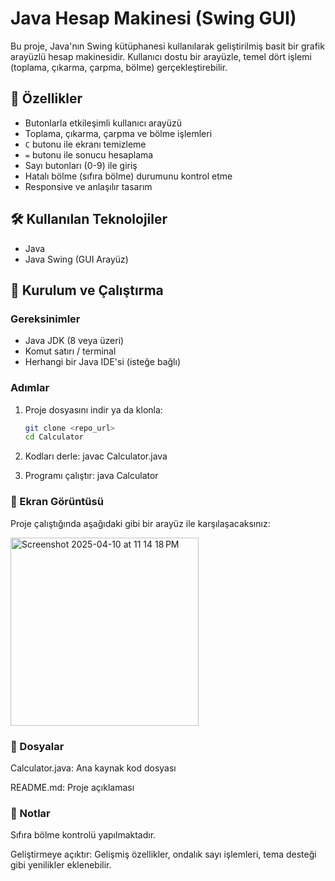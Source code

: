 # Java Hesap Makinesi (Swing GUI)

Bu proje, Java'nın Swing kütüphanesi kullanılarak geliştirilmiş basit bir grafik arayüzlü hesap makinesidir. Kullanıcı dostu bir arayüzle, temel dört işlemi (toplama, çıkarma, çarpma, bölme) gerçekleştirebilir.

## 🎯 Özellikler

- Butonlarla etkileşimli kullanıcı arayüzü
- Toplama, çıkarma, çarpma ve bölme işlemleri
- `C` butonu ile ekranı temizleme
- `=` butonu ile sonucu hesaplama
- Sayı butonları (0-9) ile giriş
- Hatalı bölme (sıfıra bölme) durumunu kontrol etme
- Responsive ve anlaşılır tasarım

## 🛠 Kullanılan Teknolojiler

- Java
- Java Swing (GUI Arayüz)

## 🚀 Kurulum ve Çalıştırma

### Gereksinimler
- Java JDK (8 veya üzeri)
- Komut satırı / terminal
- Herhangi bir Java IDE'si (isteğe bağlı)

### Adımlar

1. Proje dosyasını indir ya da klonla:
   ```bash
   git clone <repo_url>
   cd Calculator

2. Kodları derle:
    javac Calculator.java

3. Programı çalıştır:
    java Calculator

### 🧪 Ekran Görüntüsü
Proje çalıştığında aşağıdaki gibi bir arayüz ile karşılaşacaksınız:


<img width="301" alt="Screenshot 2025-04-10 at 11 14 18 PM" src="https://github.com/user-attachments/assets/e9cfbad9-788d-4cf6-9b4c-4ffe260d7dbf" />


### 📁 Dosyalar
Calculator.java: Ana kaynak kod dosyası

README.md: Proje açıklaması

### 📌 Notlar
Sıfıra bölme kontrolü yapılmaktadır.

Geliştirmeye açıktır: Gelişmiş özellikler, ondalık sayı işlemleri, tema desteği gibi yenilikler eklenebilir.